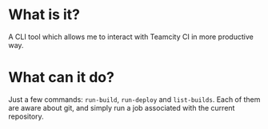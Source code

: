 # What is it?
A CLI tool which allows me to interact with Teamcity CI in more productive way.

# What can it do?
Just a few commands: `run-build`, `run-deploy` and `list-builds`. Each of them
are aware about git, and simply run a job associated with the current repository.
